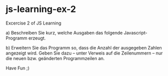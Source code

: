 # js-learning-ex-2
Excercise 2 of JS Learning


a) Beschreiben Sie kurz, welche Ausgaben das folgende Javascript-Programm erzeugt.

b) Erweitern Sie das Programm so, dass die Anzahl der ausgegeben Zahlen angezeigt wird. Geben Sie dazu – unter Verweis auf die Zeilenummern – nur die neuen bzw. geänderten Programmzeilen an.



Have Fun ;)
